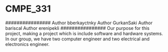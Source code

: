 # CMPE_331
################
Author bberkayctnky
Author GurkanSaki
Author bariscal
Author erenipekli
################
Our purpose for this project, making a project which is include software and hardware systems. In our group, we have two computer engineer and two electrical and electronics engineer.
